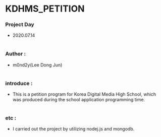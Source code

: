 # KDHMS_PETITION




### Project Day

- 2020.07.14<br><br>

### Author : 

- m0nd2y(Lee Dong Jun)<br><br>

### introduce :

- This is a petition program for Korea Digital Media High School, which was produced during the school application programming time.<br><br> 

### etc :
- I carried out the project by utilizing nodej.js and mongodb.